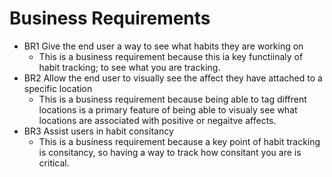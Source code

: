 # Business Requirements
- BR1 Give the end user a way to see what habits they are working on
  - This is a business requirement because this ia key functiinaly of habit tracking; to see what you are tracking.
- BR2 Allow the end user to visually see the affect they have attached to a specific location
  - This is a business requirement because being able to tag diffrent locations is a primary feature of being able to visualy see what locations are associated with positive or negaitve affects.
- BR3 Assist users in habit consitancy
  - This is a business requirement because a key point of habit tracking is consitancy, so having a way to track how consitant you are is critical. 
